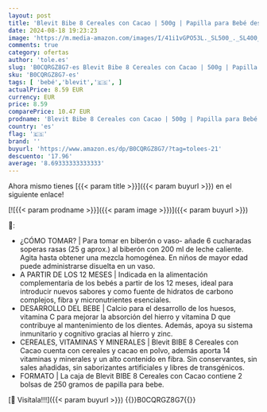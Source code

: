 ```yaml
---
layout: post
title: 'Blevit Bibe 8 Cereales con Cacao | 500g | Papilla para Bebé desde los 12 meses - 14 Vitaminas y Minerales'
date: 2024-08-18 19:23:23
image: 'https://m.media-amazon.com/images/I/41i1vGPO53L._SL500_._SL400_.jpg'
comments: true
category: ofertas
author: 'tole.es'
slug: 'B0CQRGZ8G7-es Blevit Bibe 8 Cereales con Cacao | 500g | Papilla para...'
sku: 'B0CQRGZ8G7-es'
tags: [ 'bebé','blevit','🇪🇸', ]
actualPrice: 8.59 EUR
currency: EUR
price: 8.59
comparePrice: 10.47 EUR
prodname: 'Blevit Bibe 8 Cereales con Cacao | 500g | Papilla para Bebé desde los 12 meses - 14 Vitaminas y Minerales'
country: 'es'
flag: '🇪🇸'
brand: ''
buyurl: 'https://www.amazon.es/dp/B0CQRGZ8G7/?tag=tolees-21'
descuento: '17.96'
average: '8.69333333333333'
---
```


Ahora mismo tienes [{{< param title >}}]({{< param buyurl >}}) en el siguiente enlace!

[![{{< param prodname >}}]({{< param image >}})]({{< param buyurl >}})

🔎:

- ¿CÓMO TOMAR? | Para tomar en biberón o vaso- añade 6 cucharadas soperas rasas (25 g aprox.) al biberón con 200 ml de leche caliente. Agita hasta obtener una mezcla homogénea. En niños de mayor edad puede administrarse disuelta en un vaso.
- A PARTIR DE LOS 12 MESES | Indicada en la alimentación complementaria de los bebés a partir de los 12 meses, ideal para introducir nuevos sabores y como fuente de hidratos de carbono complejos, fibra y micronutrientes esenciales.
- DESARROLLO DEL BEBE | Calcio para el desarrollo de los huesos, vitamina C para mejorar la absorción del hierro y vitamina D que contribuye al mantenimiento de los dientes. Además, apoya su sistema inmunitario y cognitivo gracias al hierro y zinc.
- CEREALES, VITAMINAS Y MINERALES | Blevit BIBE 8 Cereales con Cacao cuenta con cereales y cacao en polvo, además aporta 14 vitaminas y minerales y un alto contenido en fibra. Sin conservantes, sin sales añadidas, sin saborizantes artificiales y libres de transgénicos.
- FORMATO | La caja de Blevit BIBE 8 Cereales con Cacao contiene 2 bolsas de 250 gramos de papilla para bebe.

[🛒 Visítala!!!]({{< param buyurl >}})
{{<world>}}B0CQRGZ8G7{{</world>}}
